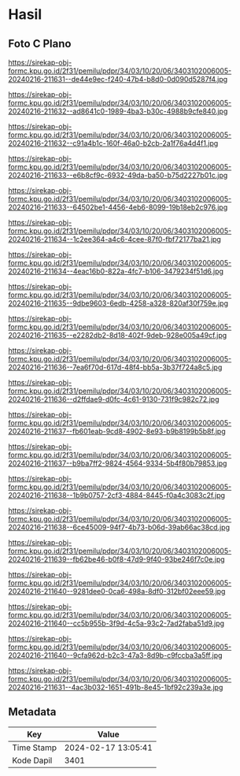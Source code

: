# Hasil

## Foto C Plano

https://sirekap-obj-formc.kpu.go.id/2f31/pemilu/pdpr/34/03/10/20/06/3403102006005-20240216-211631--de44e9ec-f240-47b4-b8d0-0d090d5287f4.jpg

https://sirekap-obj-formc.kpu.go.id/2f31/pemilu/pdpr/34/03/10/20/06/3403102006005-20240216-211632--ad8641c0-1989-4ba3-b30c-4988b9cfe840.jpg

https://sirekap-obj-formc.kpu.go.id/2f31/pemilu/pdpr/34/03/10/20/06/3403102006005-20240216-211632--c91a4b1c-160f-46a0-b2cb-2a1f76a4d4f1.jpg

https://sirekap-obj-formc.kpu.go.id/2f31/pemilu/pdpr/34/03/10/20/06/3403102006005-20240216-211633--e6b8cf9c-6932-49da-ba50-b75d2227b01c.jpg

https://sirekap-obj-formc.kpu.go.id/2f31/pemilu/pdpr/34/03/10/20/06/3403102006005-20240216-211633--64502be1-4456-4eb6-8099-19b18eb2c976.jpg

https://sirekap-obj-formc.kpu.go.id/2f31/pemilu/pdpr/34/03/10/20/06/3403102006005-20240216-211634--1c2ee364-a4c6-4cee-87f0-fbf72177ba21.jpg

https://sirekap-obj-formc.kpu.go.id/2f31/pemilu/pdpr/34/03/10/20/06/3403102006005-20240216-211634--4eac16b0-822a-4fc7-b106-3479234f51d6.jpg

https://sirekap-obj-formc.kpu.go.id/2f31/pemilu/pdpr/34/03/10/20/06/3403102006005-20240216-211635--9dbe9603-6edb-4258-a328-820af30f759e.jpg

https://sirekap-obj-formc.kpu.go.id/2f31/pemilu/pdpr/34/03/10/20/06/3403102006005-20240216-211635--e2282db2-8d18-402f-9deb-928e005a49cf.jpg

https://sirekap-obj-formc.kpu.go.id/2f31/pemilu/pdpr/34/03/10/20/06/3403102006005-20240216-211636--7ea6f70d-617d-48f4-bb5a-3b37f724a8c5.jpg

https://sirekap-obj-formc.kpu.go.id/2f31/pemilu/pdpr/34/03/10/20/06/3403102006005-20240216-211636--d2ffdae9-d0fc-4c61-9130-731f9c982c72.jpg

https://sirekap-obj-formc.kpu.go.id/2f31/pemilu/pdpr/34/03/10/20/06/3403102006005-20240216-211637--fb601eab-9cd8-4902-8e93-b9b8199b5b8f.jpg

https://sirekap-obj-formc.kpu.go.id/2f31/pemilu/pdpr/34/03/10/20/06/3403102006005-20240216-211637--b9ba7ff2-9824-4564-9334-5b4f80b79853.jpg

https://sirekap-obj-formc.kpu.go.id/2f31/pemilu/pdpr/34/03/10/20/06/3403102006005-20240216-211638--1b9b0757-2cf3-4884-8445-f0a4c3083c2f.jpg

https://sirekap-obj-formc.kpu.go.id/2f31/pemilu/pdpr/34/03/10/20/06/3403102006005-20240216-211638--6ce45009-94f7-4b73-b06d-39ab66ac38cd.jpg

https://sirekap-obj-formc.kpu.go.id/2f31/pemilu/pdpr/34/03/10/20/06/3403102006005-20240216-211639--fb62be46-b0f8-47d9-9f40-93be246f7c0e.jpg

https://sirekap-obj-formc.kpu.go.id/2f31/pemilu/pdpr/34/03/10/20/06/3403102006005-20240216-211640--9281dee0-0ca6-498a-8df0-312bf02eee59.jpg

https://sirekap-obj-formc.kpu.go.id/2f31/pemilu/pdpr/34/03/10/20/06/3403102006005-20240216-211640--cc5b955b-3f9d-4c5a-93c2-7ad2faba51d9.jpg

https://sirekap-obj-formc.kpu.go.id/2f31/pemilu/pdpr/34/03/10/20/06/3403102006005-20240216-211640--9cfa962d-b2c3-47a3-8d9b-c9fccba3a5ff.jpg

https://sirekap-obj-formc.kpu.go.id/2f31/pemilu/pdpr/34/03/10/20/06/3403102006005-20240216-211631--4ac3b032-1651-491b-8e45-1bf92c239a3e.jpg


## Metadata

| Key        | Value               |
| ---------- | ------------------- |
| Time Stamp | 2024-02-17 13:05:41 |
| Kode Dapil | 3401                |



